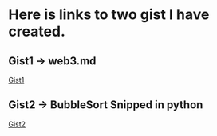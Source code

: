 # Here is links to two gist I have created.

## Gist1 -> web3.md

[Gist1](https://gist.github.com/navdiya-nikunj/165f65f070b5f5d9997d75ef576d2539)

## Gist2 -> BubbleSort Snipped in python
[Gist2](https://gist.github.com/navdiya-nikunj/9ac6e05a249adc0d9e2d94dacbcbd620)
